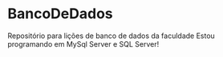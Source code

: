 # BancoDeDados
Repositório para lições de banco de dados da faculdade
Estou programando em MySql Server e SQL Server!
